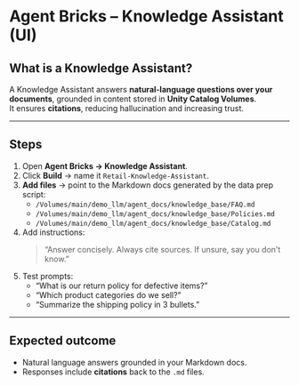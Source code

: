 # Agent Bricks – Knowledge Assistant (UI)

## What is a Knowledge Assistant?
A Knowledge Assistant answers **natural-language questions over your documents**, grounded in content stored in **Unity Catalog Volumes**.  
It ensures **citations**, reducing hallucination and increasing trust.

---

## Steps

1. Open **Agent Bricks → Knowledge Assistant**.
2. Click **Build** → name it `Retail-Knowledge-Assistant`.
3. **Add files** → point to the Markdown docs generated by the data prep script:  
   - `/Volumes/main/demo_llm/agent_docs/knowledge_base/FAQ.md`  
   - `/Volumes/main/demo_llm/agent_docs/knowledge_base/Policies.md`  
   - `/Volumes/main/demo_llm/agent_docs/knowledge_base/Catalog.md`
4. Add instructions:  
   > “Answer concisely. Always cite sources. If unsure, say you don’t know.”  
5. Test prompts:
   - “What is our return policy for defective items?”
   - “Which product categories do we sell?”
   - “Summarize the shipping policy in 3 bullets.”

---

## Expected outcome
- Natural language answers grounded in your Markdown docs.  
- Responses include **citations** back to the `.md` files.
